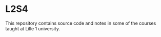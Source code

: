 # L2S4 

This repository contains source code and notes in some of the courses taught at Lille 1 university.
